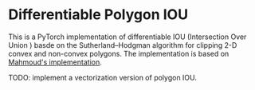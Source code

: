 # Differentiable Polygon IOU

This is a PyTorch implementation of differentiable IOU (Intersection Over Union ) basde on the Sutherland–Hodgman algorithm for clipping 2-D convex and non-convex polygons. The implementation is based on [Mahmoud's implementation](https://github.com/mhdadk/sutherland-hodgman).

TODO: implement a vectorization version of polygon IOU.
